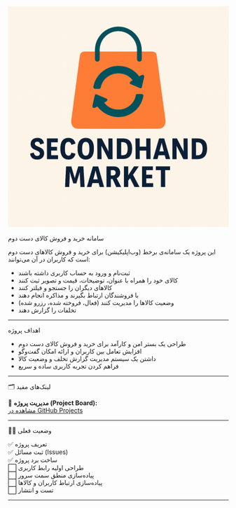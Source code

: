 ![Logo](Logo.png)

 سامانه خرید و فروش کالای دست دوم

این پروژه یک سامانه‌ی برخط (وب‌اپلیکیشن) برای خرید و فروش کالاهای دست دوم است که کاربران در آن می‌توانند:

- ثبت‌نام و ورود به حساب کاربری داشته باشند
- کالای خود را همراه با عنوان، توضیحات، قیمت و تصویر ثبت کنند
- کالاهای دیگران را جستجو و فیلتر کنند
- با فروشندگان ارتباط بگیرند و مذاکره انجام دهند
- وضعیت کالاها را مدیریت کنند (فعال، فروخته شده، رزرو شده)
- تخلفات را گزارش دهند

---

 اهداف پروژه

- طراحی یک بستر امن و کارآمد برای خرید و فروش کالای دست دوم
- افزایش تعامل بین کاربران و ارائه امکان گفت‌وگو
- داشتن یک سیستم مدیریت گزارش تخلف و وضعیت کالا
- فراهم کردن تجربه کاربری ساده و سریع

---

 🗂 لینک‌های مفید

🔗 **مدیریت پروژه (Project Board):**  
[مشاهده در GitHub Projects](https://github.com/users/alireza-zare2553/projects/3)

---

👨‍💻 وضعیت فعلی

✅ تعریف پروژه  
✅ ثبت مسائل (Issues)  
✅ ساخت برد پروژه  
⬜️ طراحی اولیه رابط کاربری  
⬜️ پیاده‌سازی منطق سمت سرور  
⬜️ پیاده‌سازی ارتباط کاربران و کالاها  
⬜️ تست و انتشار

---

 

